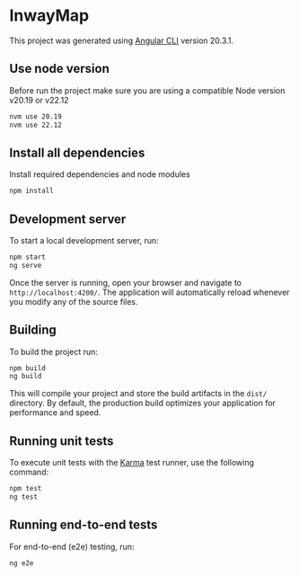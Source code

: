 # InwayMap

This project was generated using [Angular CLI](https://github.com/angular/angular-cli) version 20.3.1.

## Use node version 
Before run the project make sure you are using a compatible Node version v20.19 or v22.12

```bash
nvm use 20.19
nvm use 22.12
```

## Install all dependencies

Install required dependencies and node modules

```bash
npm install
```


## Development server

To start a local development server, run:

```bash
npm start
ng serve
```

Once the server is running, open your browser and navigate to `http://localhost:4200/`. The application will automatically reload whenever you modify any of the source files.

## Building

To build the project run:

```bash
npm build
ng build
```

This will compile your project and store the build artifacts in the `dist/` directory. By default, the production build optimizes your application for performance and speed.

## Running unit tests

To execute unit tests with the [Karma](https://karma-runner.github.io) test runner, use the following command:

```bash
npm test
ng test
```

## Running end-to-end tests

For end-to-end (e2e) testing, run:

```bash
ng e2e
```
